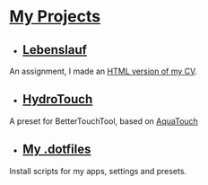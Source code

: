 
# [My Projects](https://dnnsmnstrr.github.io/projects/)

- ## [Lebenslauf](lebenslauf.html)
An assignment, I made an [HTML version of my CV](lebenslauf.html).

- ## [HydroTouch](https://github.com/dnnsmnstrr/dotfiles/tree/master/bettertouchtool/HydroTouch)
A preset for BetterTouchTool, based on [AquaTouch]()

- ## [My .dotfiles](https://dnnsmnstrr.github.io/dotfiles/)
Install scripts for my apps, settings and presets.
